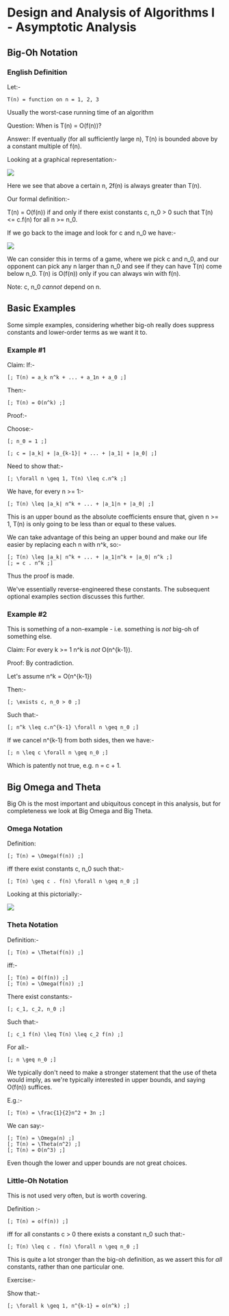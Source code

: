 Design and Analysis of Algorithms I - Asymptotic Analysis
=========================================================

Big-Oh Notation
---------------

### English Definition ###

Let:-

    T(n) = function on n = 1, 2, 3

Usually the worst-case running time of an algorithm

Question: When is T(n) = O(f(n))?

Answer: If eventually (for all sufficiently large n), T(n) is bounded above by a constant
multiple of f(n).

Looking at a graphical representation:-

<img src="http://codegrunt.co.uk/images/algo/2-big-oh-notation-1.png" />

Here we see that above a certain n, 2f(n) is always greater than T(n).

Our formal definition:-

T(n) = O(f(n)) if and only if there exist constants c, n\_0 > 0 such that T(n) <= c.f(n) for all
n >= n\_0.

If we go back to the image and look for c and n_0 we have:-

<img src="http://codegrunt.co.uk/images/algo/2-big-oh-notation-2.png" />

We can consider this in terms of a game, where we pick c and n_0, and our opponent can pick any
n larger than n\_0 and see if they can have T(n) come below n\_0. T(n) is O(f(n)) only if you
can always win with f(n).

Note: c, n\_0 *cannot* depend on n.

Basic Examples
--------------

Some simple examples, considering whether big-oh really does suppress constants and lower-order
terms as we want it to.

### Example #1 ###

Claim: If:-

    [; T(n) = a_k n^k + ... + a_1n + a_0 ;]

Then:-

    [; T(n) = O(n^k) ;]

Proof:-

Choose:-

    [; n_0 = 1 ;]

    [; c = |a_k| + |a_{k-1}| + ... + |a_1| + |a_0| ;]

Need to show that:-

    [; \forall n \geq 1, T(n) \leq c.n^k ;]

We have, for every n >= 1:-

    [; T(n) \leq |a_k| n^k + ... + |a_1|n + |a_0| ;]

This is an upper bound as the absolute coefficients ensure that, given n >= 1, T(n) is only
going to be less than or equal to these values.

We can take advantage of this being an upper bound and make our life easier by replacing each n
with n^k, so:-

    [; T(n) \leq |a_k| n^k + ... + |a_1|n^k + |a_0| n^k ;]
    [; = c . n^k ;]

Thus the proof is made.

We've essentially reverse-engineered these constants. The subsequent optional examples section
discusses this further.

### Example #2 ###

This is something of a non-example - i.e. something is *not* big-oh of something else.

Claim: For every k >= 1 n^k is *not* O(n^{k-1}).

Proof: By contradiction.

Let's assume n^k = O(n^{k-1})

Then:-

    [; \exists c, n_0 > 0 ;]

Such that:-

    [; n^k \leq c.n^{k-1} \forall n \geq n_0 ;]

If we cancel n^{k-1} from both sides, then we have:-

    [; n \leq c \forall n \geq n_0 ;]

Which is patently not true, e.g. n = c + 1.

Big Omega and Theta
-------------------

Big Oh is the most important and ubiquitous concept in this analysis, but for completeness we
look at Big Omega and Big Theta.

### Omega Notation ###

Definition:

    [; T(n) = \Omega(f(n)) ;]

iff there exist constants c, n_0 such that:-

    [; T(n) \geq c . f(n) \forall n \geq n_0 ;]

Looking at this pictorially:-

<img src="http://codegrunt.co.uk/images/algo/2-big-oh-notation-3.png" />

### Theta Notation ###

Definition:-

    [; T(n) = \Theta(f(n)) ;]

iff:-

    [; T(n) = O(f(n)) ;]
    [; T(n) = \Omega(f(n)) ;]

There exist constants:-

    [; c_1, c_2, n_0 ;]

Such that:-

    [; c_1 f(n) \leq T(n) \leq c_2 f(n) ;]

For all:-

    [; n \geq n_0 ;]

We typically don't need to make a stronger statement that the use of theta would imply, as
we're typically interested in upper bounds, and saying O(f(n)) suffices.

E.g.:-

    [; T(n) = \frac{1}{2}n^2 + 3n ;]

We can say:-

    [; T(n) = \Omega(n) ;]
    [; T(n) = \Theta(n^2) ;]
    [; T(n) = O(n^3) ;]

Even though the lower and upper bounds are not great choices.

### Little-Oh Notation ###

This is not used very often, but is worth covering.

Definition :-

    [; T(n) = o(f(n)) ;]

iff for all constants c > 0 there exists a constant n_0 such that:-

    [; T(n) \leq c . f(n) \forall n \geq n_0 ;]

This is quite a lot stronger than the big-oh definition, as we assert this for *all* constants,
rather than one particular one.

Exercise:-

Show that:-

    [; \forall k \geq 1, n^{k-1} = o(n^k) ;] 
